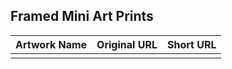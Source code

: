 ## Framed Mini Art Prints

| Artwork Name | Original URL | Short URL |
|--------------|--------------|-----------|
|  |  |  |

